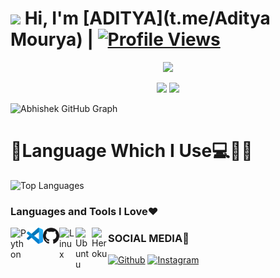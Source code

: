 # <img src="https://raw.githubusercontent.com/MartinHeinz/MartinHeinz/master/wave.gif" width="30px"> Hi, I'm [ADITYA](t.me/Aditya Mourya) | [![Profile Views](https://gpvc.arturio.dev/Abh1sh3k-Officia)](https://github.com/Abh1sh3k-Official)

<p align="center">
  <a href="https://github.com/Abh1sh3k-Official"><img src="https://sharasolutions.com/wp-content/uploads/2019/01/programming.gif"></a>
    </p>
<p align="center">
    <img
        width="49%"
        src="https://github-readme-stats.vercel.app/api?username=Abh1sh3k-Official&count_private=true&include_all_commits=true&show_icons=true&theme=synthwave&custom_title=GitHub+Stats"
    />
    <img
        width="49%"
        src="https://github-readme-streak-stats.herokuapp.com?user=Abh1sh3k-Official&theme=synthwave"
    />
</p>

![Abhishek GitHub Graph](https://activity-graph.herokuapp.com/graph?username=Abh1sh3k-Official&custom_title=My%20Graph&bg_color=241731&line=f20f80&color=f52f91&point=fdf5ea&hide_border=true&area=false&area_color=fdf5ea)


<h3>
    
  
  # 🍫Language Which I Use💻👨‍💻

 

  ![Top Languages](https://github-readme-stats.vercel.app/api/top-langs/?username=aditya-mourya07&custom_title=Languages%20I%20Use&theme=tokyonight&hide_border=true)

  
  
 ### Languages and Tools I Love❤️
[<img align="left" alt="Python" width="26px" src="https://upload.wikimedia.org/wikipedia/commons/thumb/c/c3/Python-logo-notext.svg/600px-Python-logo-notext.svg.png" />](https://python.org/)
[<img align="left" alt="Visual Studio Code" width="26px" src="https://raw.githubusercontent.com/github/explore/80688e429a7d4ef2fca1e82350fe8e3517d3494d/topics/visual-studio-code/visual-studio-code.png" />](https://code.visualstudio.com/)
[<img align="left" alt="GitHub" width="26px" src="https://raw.githubusercontent.com/github/explore/78df643247d429f6cc873026c0622819ad797942/topics/github/github.png" />](https://git-scm.com/)
[<img align="left" alt="Linux" width="26px" src="https://www.freepnglogos.com/uploads/linux-png/difference-between-linux-and-window-operating-system-3.png" />](https://www.linux.org/)
[<img align="left" alt="Ubuntu" width="26px" src="https://assets.ubuntu.com/v1/29985a98-ubuntu-logo32.png" />](https://www.ubuntu.com)
[<img align="left" alt="Heroku" width="26px" src="https://www.nicepng.com/png/full/223-2233246_heroku-logo-salesforce-heroku.png" />](https://heroku.com/)
  

  
  
  ### SOCIAL MEDIA🥀
 [![Github](https://img.shields.io/badge/github-171717.svg?style=for-the-badge&logo=github)](https://github.com/adityamourya07) [![Instagram](https://img.shields.io/badge/instagram-pink?style=for-the-badge&logo=instagram)](https://instagram.me/pg_aditya07) 
